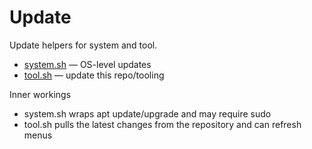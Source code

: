 # Update

Update helpers for system and tool.

- [system.sh](./system.sh) — OS-level updates
- [tool.sh](./tool.sh) — update this repo/tooling

Inner workings

- system.sh wraps apt update/upgrade and may require sudo
- tool.sh pulls the latest changes from the repository and can refresh menus
